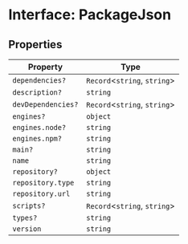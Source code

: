 # Interface: PackageJson

## Properties

| Property | Type |
| ------ | ------ |
| `dependencies?` | `Record`\<`string`, `string`\> |
| `description?` | `string` |
| `devDependencies?` | `Record`\<`string`, `string`\> |
| `engines?` | `object` |
| `engines.node?` | `string` |
| `engines.npm?` | `string` |
| `main?` | `string` |
| `name` | `string` |
| `repository?` | `object` |
| `repository.type` | `string` |
| `repository.url` | `string` |
| `scripts?` | `Record`\<`string`, `string`\> |
| `types?` | `string` |
| `version` | `string` |

